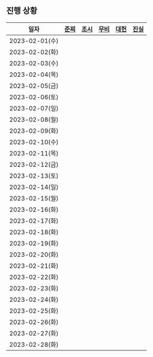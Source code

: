 ## 진행 상황

|      일자      | [준찌](https://github.com/juunzzi) | [조시](https://github.com/hyunrrr) | [무비](https://github.com/byhhh2) | [대헌](https://github.com/asiloveyou) | [진실](https://github.com/kauthenticity) |
| :------------: | :--------------------------------: | :--------------------------------: | :-------------------------------: | :-----------------------------------: | :--------------------------------------: |
| 2023-02-01(수) |                                  |                                    |                                 |                                     |                                          |
| 2023-02-02(화) |                                  |                                    |                                 |                                     |                                          |
| 2023-02-03(수) |                                  |                                    |                                 |                                       |                                          |
| 2023-02-04(목) |                                  |                                    |                                 |                                       |                                          |
| 2023-02-05(금) |                                  |                                    |                                 |                                       |                                          |
| 2023-02-06(토) |                                  |                                    |                                 |                                       |                                          |
| 2023-02-07(일) |                                  |                                    |                                 |                                       |                                          |
| 2023-02-08(월) |                                  |                                    |                                 |                                       |                                          |
| 2023-02-09(화) |                                  |                                    |                                 |                                       |                                          |
| 2023-02-10(수) |                                  |                                    |                                 |                                       |                                          |
| 2023-02-11(목) |                                  |                                    |                                 |                                       |                                          |
| 2023-02-12(금) |                                  |                                    |                                   |                                       |                                          |
| 2023-02-13(토) |                                    |                                    |                                   |                                       |                                          |
| 2023-02-14(일) |                                    |                                    |                                   |                                       |                                          |
| 2023-02-15(월) |                                    |                                    |                                   |                                       |                                          |
| 2023-02-16(화) |                                    |                                    |                                   |                                       |                                          |
| 2023-02-17(화) |                                    |                                    |                                   |                                       |                                          |
| 2023-02-18(화) |                                    |                                    |                                   |                                       |                                          |
| 2023-02-19(화) |                                    |                                    |                                   |                                       |                                          |
| 2023-02-20(화) |                                    |                                    |                                   |                                       |                                          |
| 2023-02-21(화) |                                    |                                    |                                   |                                       |                                          |
| 2023-02-22(화) |                                    |                                    |                                   |                                       |                                          |
| 2023-02-23(화) |                                    |                                    |                                   |                                       |                                          |
| 2023-02-24(화) |                                    |                                    |                                   |                                       |                                          |
| 2023-02-25(화) |                                    |                                    |                                   |                                       |                                          |
| 2023-02-26(화) |                                    |                                    |                                   |                                       |                                          |
| 2023-02-27(화) |                                    |                                    |                                   |                                       |                                          |
| 2023-02-28(화) |                                    |                                    |                                   |                                       |                                          |
